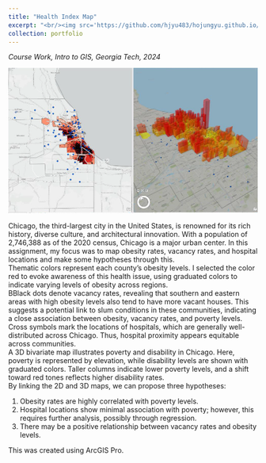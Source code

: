 ```yaml
---
title: "Health Index Map"
excerpt: "<br/><img src='https://github.com/hjyu483/hojungyu.github.io/blob/master/images/linking2d_3d.png?raw=true'>"
collection: portfolio
---
```

*Course Work, Intro to GIS, Georgia Tech, 2024* <br>

<img src = 'https://github.com/hjyu483/hojungyu.github.io/blob/master/images/linking2d_3d.png?raw=true'> 

Chicago, the third-largest city in the United States, is renowned for its rich history, diverse culture, and architectural innovation. With a population of 2,746,388 as of the 2020 census, Chicago is a major urban center. In this assignment, my focus was to map obesity rates, vacancy rates, and hospital locations and make some hypotheses through this. <br>
Thematic colors represent each county’s obesity levels. I selected the color red to evoke awareness of this health issue, using graduated colors to indicate varying levels of obesity across regions. <br>
BBlack dots denote vacancy rates, revealing that southern and eastern areas with high obesity levels also tend to have more vacant houses. This suggests a potential link to slum conditions in these communities, indicating a close association between obesity, vacancy rates, and poverty levels. <br>
Cross symbols mark the locations of hospitals, which are generally well-distributed across Chicago. Thus, hospital proximity appears equitable across communities. <br>
A 3D bivariate map illustrates poverty and disability in Chicago. Here, poverty is represented by elevation, while disability levels are shown with graduated colors. Taller columns indicate lower poverty levels, and a shift toward red tones reflects higher disability rates. <br>
By linking the 2D and 3D maps, we can propose three hypotheses:
1. Obesity rates are highly correlated with poverty levels.
2. Hospital locations show minimal association with poverty; however, this requires further analysis, possibly through regression.
3. There may be a positive relationship between vacancy rates and obesity levels.

This was created using ArcGIS Pro. 
